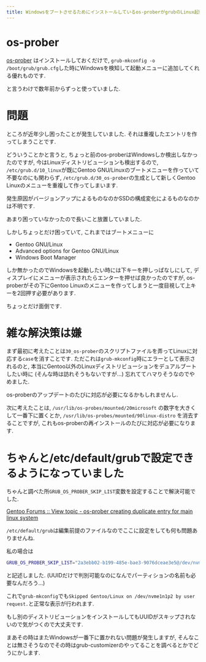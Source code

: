 ```yaml
---
title: Windowsをブートさせるためにインストールしているos-proberがgrubのLinux起動メニューを重複して作ってしまう問題の解決
---
```


# os-prober

[os-prober](https://packages.debian.org/sid/os-prober)
はインストールしておくだけで,
`grub-mkconfig -o /boot/grub/grub.cfg`した時にWindowsを検知して起動メニューに追加してくれる優れものです.

と言うわけで数年前からずっと使っていました.

# 問題

ところが近年少し困ったことが発生していました.
それは重複したエントリを作ってしまうことです.

どういうことかと言うと,
ちょっと前のos-proberはWindowsしか検出しなかったのですが,
今はLinuxディストリビューションも検出するので,
`/etc/grub.d/10_linux`が既にGentoo GNU/Linuxのブートメニューを作っていて不要なのにも関わらず,
`/etc/grub.d/30_os-prober`の生成として新しくGentoo Linuxのメニューを重複して作ってしまいます.

発生原因がバージョンアップによるものなのかSSDの構成変化によるものなのかは不明です.

あまり困っていなかったので長いこと放置していました.

しかしちょっとだけ困っていて,
これまではブートメニューに

* Gentoo GNU/Linux
* Advanced options for Gentoo GNU/Linux
* Windows Boot Manager

しか無かったのでWindowsを起動したい時には下キーを押しっぱなしにして,
ディスプレイにメニューが表示されたらエンターを押せば良かったのですが,
os-proberがその下にGentoo Linuxのメニューを作ってしまうと一度目視して上キーを2回押す必要があります.

ちょっとだけ面倒です.

# 雑な解決策は嫌

まず最初に考えたことは`30_os-prober`のスクリプトファイルを弄ってLinuxに対応する`case`を消すことです.
ただこれは`grub-mkconfig`時にエラーとして表示されるのと,
本当にGentoo以外のLinuxディストリビューションをデュアルブートしたい時に
(そんな時は訪れそうもないですが…)
忘れててハマりそうなのでやめました.

os-proberのアップデートのたびに対応が必要になるかもしれませんし.

次に考えたことは,
`/usr/lib/os-probes/mounted/20microsoft`
の数字を大きくして一番下に置くとか,
`/usr/lib/os-probes/mounted/90linux-distro`
を消去することですが,
これもos-proberの再インストールのたびに対応が必要になります.

# ちゃんと/etc/default/grubで設定できるようになっていました

ちゃんと調べた所`GRUB_OS_PROBER_SKIP_LIST`変数を設定することで解決可能でした.

[Gentoo Forums :: View topic - os-prober creating duplicate entry for main linux system](https://forums.gentoo.org/viewtopic-t-1082656-start-0.html)

`/etc/default/grub`は編集前提のファイルなのでここに設定をしても何も問題ありませんね.

私の場合は

~~~sh
GRUB_OS_PROBER_SKIP_LIST="2a3ebb02-b199-485e-bae3-9076dceae3e5@/dev/nvme1n1p2"
~~~

と記述しました.
(UUIDだけで判別可能なのになんでパーティションの名前も必要なんだろう…)

これで`grub-mkconfig`でも`Skipped Gentoo/Linux on /dev/nvme1n1p2 by user request.`と正常な表示が行われます.

もし別のディストリビューションをインストールしてもUUIDがスキップされないので気がつくので大丈夫です.

まあその時はまたWindowsが一番下に置かれない問題が発生しますが,
そんなことは無さそうなのでその時はgrub-customizerのやってることを調べるとかでどうにかします.
